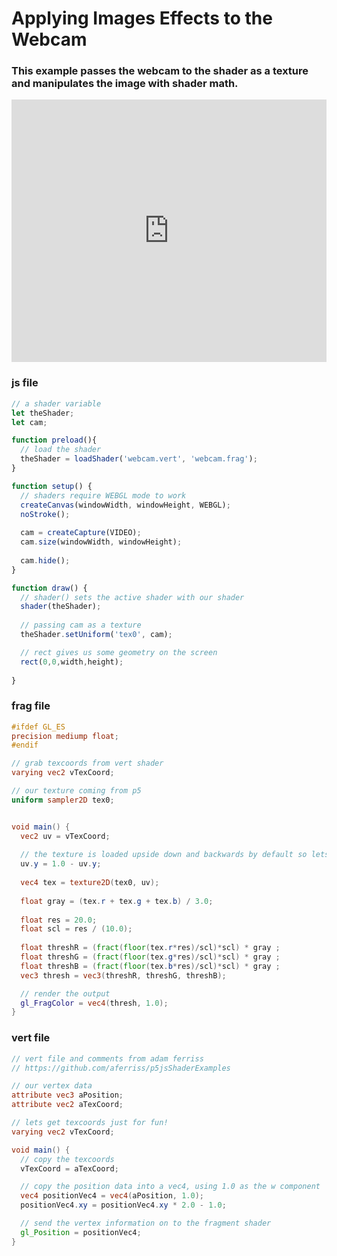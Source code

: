 # Applying Images Effects to the Webcam
### This example passes the webcam to the shader as a texture and manipulates the image with shader math.

<div class="glitch-embed-wrap" style="height: 420px; width: 100%;">
  <iframe
    allow="geolocation; microphone; camera; midi; vr; encrypted-media"
    src="https://glitch.com/embed/#!/embed/shader-with-webcam?path=webcam.frag&previewSize=100"
    alt="shader-with-webcam on Glitch"
    style="height: 100%; width: 100%; border: 0;">
  </iframe>
</div>

### js file
```javascript
// a shader variable
let theShader;
let cam;

function preload(){
  // load the shader
  theShader = loadShader('webcam.vert', 'webcam.frag');
}

function setup() {
  // shaders require WEBGL mode to work
  createCanvas(windowWidth, windowHeight, WEBGL);
  noStroke();
  
  cam = createCapture(VIDEO);
  cam.size(windowWidth, windowHeight);
  
  cam.hide();
}

function draw() {
  // shader() sets the active shader with our shader
  shader(theShader);
  
  // passing cam as a texture
  theShader.setUniform('tex0', cam);

  // rect gives us some geometry on the screen
  rect(0,0,width,height);
  
}
```
### frag file
```frag
#ifdef GL_ES
precision mediump float;
#endif

// grab texcoords from vert shader
varying vec2 vTexCoord;

// our texture coming from p5
uniform sampler2D tex0;


void main() {
  vec2 uv = vTexCoord;
  
  // the texture is loaded upside down and backwards by default so lets flip it
  uv.y = 1.0 - uv.y;
  
  vec4 tex = texture2D(tex0, uv);
  
  float gray = (tex.r + tex.g + tex.b) / 3.0;
  
  float res = 20.0;
  float scl = res / (10.0);
 
  float threshR = (fract(floor(tex.r*res)/scl)*scl) * gray ;
  float threshG = (fract(floor(tex.g*res)/scl)*scl) * gray ;
  float threshB = (fract(floor(tex.b*res)/scl)*scl) * gray ;
  vec3 thresh = vec3(threshR, threshG, threshB);

  // render the output
  gl_FragColor = vec4(thresh, 1.0);
}
```
### vert file
```vert
// vert file and comments from adam ferriss
// https://github.com/aferriss/p5jsShaderExamples

// our vertex data
attribute vec3 aPosition;
attribute vec2 aTexCoord;

// lets get texcoords just for fun! 
varying vec2 vTexCoord;

void main() {
  // copy the texcoords
  vTexCoord = aTexCoord;

  // copy the position data into a vec4, using 1.0 as the w component
  vec4 positionVec4 = vec4(aPosition, 1.0);
  positionVec4.xy = positionVec4.xy * 2.0 - 1.0;

  // send the vertex information on to the fragment shader
  gl_Position = positionVec4;
}
```

